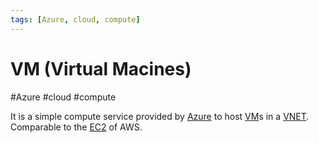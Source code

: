 ```yaml
---
tags: [Azure, cloud, compute]
---
```

# VM (Virtual Macines)
#Azure #cloud #compute 


It is a simple compute service provided by [Azure](Cloud%20Computing/Azure/Azure.md) to host [VM](Cloud%20Computing/Azure/VM.md)s in a [VNET](Cloud%20Computing/Azure/VNET.md). Comparable to the [EC2](Cloud%20Computing/AWS/Compute/EC2.md) of AWS.

